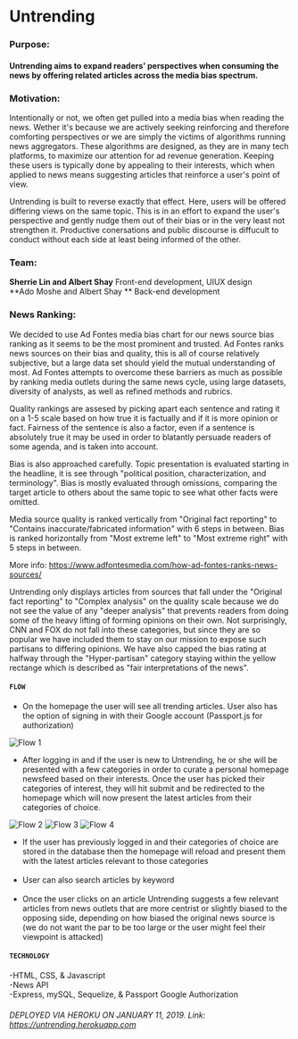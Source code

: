 
# Untrending

### Purpose:

#### Untrending aims to expand readers' perspectives when consuming the news by offering related articles across the media bias spectrum.

### Motivation: 

Intentionally or not, we often get pulled into a media bias when reading the news. Wether it's because we are actively seeking reinforcing and therefore comforting perspectives or we are simply the victims of algorithms running news aggregators. These algorithms are designed, as they are in many tech platforms, to maximize our attention for ad revenue generation. Keeping these users is typically done by appealing to their interests, which when applied to news means suggesting articles that reinforce a user's point of view. 

Untrending is built to reverse exactly that effect. Here, users will be offered differing views on the same topic. This is in an effort to expand the user's perspective and gently nudge them out of their bias or in the very least not strengthen it. Productive conersations and public discourse is diffucult to conduct without each side at least being informed of the other.

### Team:

**Sherrie Lin and Albert Shay** Front-end development, UIUX design
<br>
**Ado Moshe and Albert Shay ** Back-end development

### News Ranking:

We decided to use Ad Fontes media bias chart for our news source bias ranking as it seems to be the most prominent and trusted. Ad Fontes ranks news sources on their bias and quality, this is all of course relatively subjective, but a large data set should yield the mutual understanding of most. Ad Fontes attempts to overcome these barriers as much as possible by ranking media outlets during the same news cycle, using large datasets, diversity of analysts, as well as refined methods and rubrics.

Quality rankings are assesed by picking apart each sentence and rating it on a 1-5 scale based on how true it is factually and if it is more opinion or fact. Fairness of the sentence is also a factor, even if a sentence is absolutely true it may be used in order to blatantly persuade readers of some agenda, and is taken into account.

Bias is also approached carefully. Topic presentation is evaluated starting in the headline, it is see through "political position, characterization, and terminology". Bias is mostly evaluated through omissions, comparing the target article to others about the same topic to see what other facts were omitted.

Media source quality is ranked vertically from "Original fact reporting" to "Contains inaccurate/fabricated information" with 6 steps in between. Bias is ranked horizontally from "Most extreme left" to "Most extreme right" with 5 steps in between.

More info: https://www.adfontesmedia.com/how-ad-fontes-ranks-news-sources/

Untrending only displays articles from sources that fall under the "Original fact reporting" to "Complex analysis" on the quality scale because we do not see the value of any "deeper analysis" that prevents readers from doing some of the heavy lifting of forming opinions on their own. Not surprisingly, CNN and FOX do not fall into these categories, but since they are so popular we have included them to stay on our mission to expose such partisans to differing opinions. We have also capped the bias rating at halfway through the "Hyper-partisan" category staying within the yellow rectange which is described as "fair interpretations of the news".


#### `FLOW`
<ul>
<li>On the homepage the user will see all trending articles. User also has the option of signing in with their Google account (Passport.js for authorization)</li>
</ul>

![Flow 1](public/assets/rmflow1.png)

<ul>
<li> After logging in and if the user is new to Untrending, he or she will be presented with a few categories in order to curate a personal homepage newsfeed based on their interests. Once the user has picked their categories of interest, they will hit submit and be redirected to the homepage which will now present the latest articles from their categories of choice.</li>
</ul>

![Flow 2](public/assets/rmflow2.png)
![Flow 3](public/assets/rmflow3.png)
![Flow 4](public/assets/rmflow4.png)

<ul>
<li>If the user has previously logged in and their categories of choice are stored in the database then the homepage will reload and present them with the latest articles relevant to those categories</li>
<br>
<li>User can also search articles by keyword</li>
<br>
<li>Once the user clicks on an article Untrending suggests a few relevant articles from news outlets that are more centrist or slightly biased to the opposing side, depending on how biased the original news source is (we do not want the par to be too large or the user might feel their viewpoint is attacked)</li>
</ul>

#### `TECHNOLOGY`

-HTML, CSS, & Javascript<br/>
-News API<br/>
-Express, mySQL, Sequelize, & Passport Google Authorization

###### DEPLOYED VIA HEROKU ON JANUARY 11, 2019. Link: https://untrending.herokuapp.com






